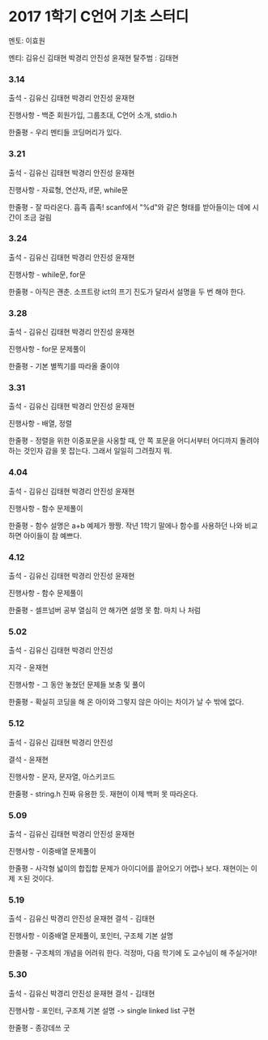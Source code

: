 # **2017 1학기 C언어 기초 스터디**

멘토: 이효원

멘티: 김유신 김태현 박경리 안진성 윤재현
탈주범 : 김태현

### 3.14

출석 - 김유신 김태현 박경리 안진성 윤재현

진행사항 - 백준 회원가입, 그룹초대, C언어 소개, stdio.h

한줄평 - 우리 멘티들 코딩머리가 있다.

### **3.21**

출석 - 김유신 김태현 박경리 안진성 윤재현

진행사항 - 자료형, 연산자, if문, while문

한줄평 - 잘 따라온다. 흡족 흡족! scanf에서 "%d"와 같은 형태를 받아들이는 데에 시간이 조금 걸림

### **3.24**

출석 - 김유신 김태현 박경리 안진성 윤재현

진행사항 - while문, for문

한줄평 - 아직은 괜춘. 소프트랑 ict의 프기 진도가 달라서 설명을 두 번 해야 한다.

### **3.28**

출석 - 김유신 김태현 박경리 안진성 윤재현

진행사항 - for문 문제풀이

한줄평 - 기본 별찍기를 따라올 줄이야

### **3.31**

출석 - 김유신 김태현 박경리 안진성 윤재현  

진행사항 - 배열, 정렬

한줄평 - 정렬을 위한 이중포문을 사옹할 때, 안 쪽 포문을 어디서부터 어디까지 돌려야 하는 것인자 감을 못 잡는다. 그래서 일일히 그려줬지 뭐.

### **4.04**

출석 - 김유신 김태현 박경리 안진성 윤재현 

진행사항 - 함수 문제풀이

한줄평 - 함수 설명은 a+b 예제가 짱짱. 작년 1학기 말에나 함수를 사용하던 나와 비교하면 아이들이 참 예쁘다.

### **4.12**

출석 - 김유신 김태현 박경리 안진성 윤재현

진행사항 - 함수 문제풀이

한줄평 - 셀프넘버 공부 열심히 안 해가면 설명 못 함. 마치 나 처럼

### 5.02

출석 - 김유신 김태현 박경리 안진성

지각 - 윤재현

진행사항 - 그 동안 놓쳤던 문제들 보충 및 풀이

한줄평 - 확실히 코딩을 해 온 아이와 그렇지 않은 아이는 차이가 날 수 밖에 없다.

### 5.12

출석 - 김유신 김태현 박경리 안진성 

결석 - 윤재현

진행사항 - 문자, 문자열, 아스키코드

한줄평 - string.h 진짜 유용한 듯. 재현이 이제 백퍼 못 따라온다.


### 5.09

출석 - 김유신 김태현 박경리 안진성 윤재현

진행사항 - 이중배열 문제풀이

한줄평 - 사각형 넓이의 합집합 문제가 아이디어를 끌어오기 어렵나 보다. 재현이는 이제 ㅈ된 것이다.


### 5.19

출석 - 김유신 박경리 안진성 윤재현
결석 - 김태현

진행사항 - 이중배열 문제풀이, 포인터, 구조체 기본 설명

한줄평 - 구조체의 개념을 어려워 한다. 걱정마, 다음 학기에 도 교수님이 해 주실거야!


### 5.30

출석 - 김유신 박경리 안진성 윤재현
결석 - 김태현

진행사항 - 포인터, 구조체 기본 설명 -> single linked list 구현

한줄평 - 종강데쓰 굿

